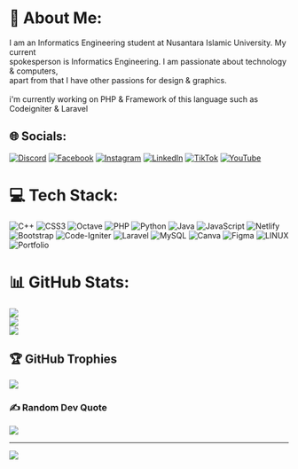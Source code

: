 # 💫 About Me:
I am an Informatics Engineering student at Nusantara Islamic University. My current <br>spokesperson is Informatics Engineering. I am passionate about technology & computers, <br>apart from that I have other passions for design & graphics.<br><br>i'm currently working on PHP & Framework of this language such as Codeigniter & Laravel


## 🌐 Socials:
[![Discord](https://img.shields.io/badge/Discord-%237289DA.svg?logo=discord&logoColor=white)](https://discord.gg/DhwKVx2) [![Facebook](https://img.shields.io/badge/Facebook-%231877F2.svg?logo=Facebook&logoColor=white)](https://facebook.com/rai.aswajjillah) [![Instagram](https://img.shields.io/badge/Instagram-%23E4405F.svg?logo=Instagram&logoColor=white)](https://instagram.com/rai___a) [![LinkedIn](https://img.shields.io/badge/LinkedIn-%230077B5.svg?logo=linkedin&logoColor=white)](https://linkedin.com/in/raie-aswajjillah-54195a21b) [![TikTok](https://img.shields.io/badge/TikTok-%23000000.svg?logo=TikTok&logoColor=white)](https://tiktok.com/@rai___a133) [![YouTube](https://img.shields.io/badge/YouTube-%23FF0000.svg?logo=YouTube&logoColor=white)](https://youtube.com/@raia1493) 

# 💻 Tech Stack:
![C++](https://img.shields.io/badge/c++-%2300599C.svg?style=for-the-badge&logo=c%2B%2B&logoColor=white) ![CSS3](https://img.shields.io/badge/css3-%231572B6.svg?style=for-the-badge&logo=css3&logoColor=white) ![Octave](https://img.shields.io/badge/OCTAVE-darkblue?style=for-the-badge&logo=octave&logoColor=fcd683) ![PHP](https://img.shields.io/badge/php-%23777BB4.svg?style=for-the-badge&logo=php&logoColor=white) ![Python](https://img.shields.io/badge/python-3670A0?style=for-the-badge&logo=python&logoColor=ffdd54) ![Java](https://img.shields.io/badge/java-%23ED8B00.svg?style=for-the-badge&logo=java&logoColor=white) ![JavaScript](https://img.shields.io/badge/javascript-%23323330.svg?style=for-the-badge&logo=javascript&logoColor=%23F7DF1E) ![Netlify](https://img.shields.io/badge/netlify-%23000000.svg?style=for-the-badge&logo=netlify&logoColor=#00C7B7) ![Bootstrap](https://img.shields.io/badge/bootstrap-%23563D7C.svg?style=for-the-badge&logo=bootstrap&logoColor=white) ![Code-Igniter](https://img.shields.io/badge/CodeIgniter-%23EF4223.svg?style=for-the-badge&logo=codeIgniter&logoColor=white) ![Laravel](https://img.shields.io/badge/laravel-%23FF2D20.svg?style=for-the-badge&logo=laravel&logoColor=white) ![MySQL](https://img.shields.io/badge/mysql-%2300f.svg?style=for-the-badge&logo=mysql&logoColor=white) ![Canva](https://img.shields.io/badge/Canva-%2300C4CC.svg?style=for-the-badge&logo=Canva&logoColor=white) 	![Figma](https://img.shields.io/badge/figma-%23F24E1E.svg?style=for-the-badge&logo=figma&logoColor=white) ![LINUX](https://img.shields.io/badge/Linux-FCC624?style=for-the-badge&logo=linux&logoColor=black) ![Portfolio](https://img.shields.io/badge/Portfolio-%23000000.svg?style=for-the-badge&logo=firefox&logoColor=#FF7139)
# 📊 GitHub Stats:
![](https://github-readme-stats.vercel.app/api?username=RaiA133&theme=vue&hide_border=true&include_all_commits=false&count_private=false)<br/>
![](https://github-readme-streak-stats.herokuapp.com/?user=RaiA133&theme=vue&hide_border=true)<br/>
![](https://github-readme-stats.vercel.app/api/top-langs/?username=RaiA133&theme=vue&hide_border=true&include_all_commits=false&count_private=false&layout=compact)

## 🏆 GitHub Trophies
![](https://github-profile-trophy.vercel.app/?username=RaiA133&theme=matrix&no-frame=true&no-bg=true&margin-w=4)

### ✍️ Random Dev Quote
![](https://quotes-github-readme.vercel.app/api?type=vetical&theme=light)

---
[![](https://visitcount.itsvg.in/api?id=RaiA133&icon=1&color=9)](https://visitcount.itsvg.in)

<!-- Proudly created with GPRM ( https://gprm.itsvg.in ) -->
